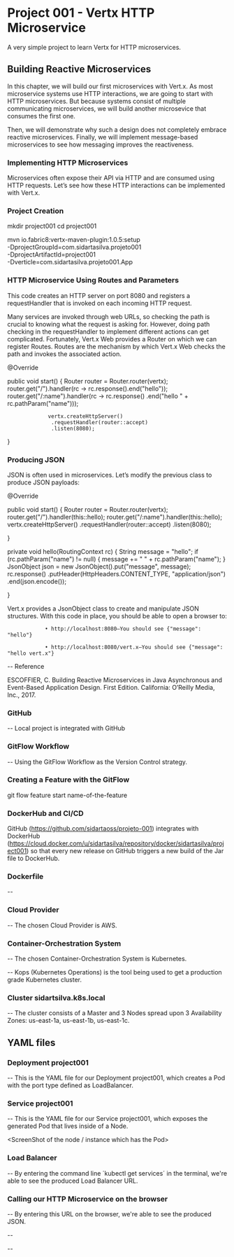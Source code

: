 # Project 001 - Vertx HTTP Microservice

A very simple project to learn Vertx for HTTP microservices.

## Building Reactive Microservices

 

In this chapter, we will build our first microservices with Vert.x. As most microservice systems use HTTP interactions, we are going to start with HTTP microservices. But because systems consist of multiple communicating microservices, we will build another microsevice that consumes the first one.

 

Then, we will demonstrate why such a design does not completely embrace reactive microservices. Finally, we will implement message-based microservices to see how messaging improves the reactiveness.

 

 

### Implementing HTTP Microservices

Microservices often expose their API via HTTP and are consumed using HTTP requests. Let’s see how these HTTP interactions can be implemented with Vert.x.


### Project Creation

mkdir project001
cd project001

mvn io.fabric8:vertx-maven-plugin:1.0.5:setup \
  -DprojectGroupId=com.sidartasilva.projeto001 \
  -DprojectArtifactId=project001 \
  -Dverticle=com.sidartasilva.projeto001.App


### HTTP Microservice Using Routes and Parameters

 

This code creates an HTTP server on port 8080 and registers a requestHandler that is invoked on each incoming HTTP request.

 

Many services are invoked through web URLs, so checking the path is crucial to knowing what the request is asking for. However, doing path checking in the requestHandler to implement different actions can get complicated. Fortunately, Vert.x Web provides a Router on which we can register Routes. Routes are the mechanism by which Vert.x Web checks the path and invokes the associated action.

 

@Override

public void start() {
                Router router = Router.router(vertx);
                router.get("/").handler(rc -> rc.response().end("hello"));
                router.get("/:name").handler(rc -> rc.response()
                  .end("hello " + rc.pathParam("name")));

                 vertx.createHttpServer()
                  .requestHandler(router::accept)
                  .listen(8080);

}

 

### Producing JSON

JSON is often used in microservices. Let’s modify the previous class to produce JSON payloads:

 

@Override

public void start() {
        Router router = Router.router(vertx);
        router.get("/").handler(this::hello);
        router.get("/:name").handler(this::hello);
        vertx.createHttpServer()
            .requestHandler(router::accept)
            .listen(8080);

}

 

private void hello(RoutingContext rc) {
        String message = "hello";
        if (rc.pathParam("name") != null) {
            message += " " + rc.pathParam("name");
        }
        JsonObject json = new JsonObject().put("message", message);
        rc.response()
            .putHeader(HttpHeaders.CONTENT_TYPE, "application/json")
            .end(json.encode());

               

}

 

Vert.x provides a JsonObject class to create and manipulate JSON structures. With this code in place, you should be able to open a browser to:

 

                • http://localhost:8080—You should see {"message": "hello"}

                • http://localhost:8080/vert.x—You should see {"message": "hello vert.x"}

               

 

 

-- Reference

 

ESCOFFIER, C. Building Reactive Microservices in Java Asynchronous and Event-Based Application Design. First Edition. California: O’Reilly Media, Inc., 2017.

 

 

 
### GitHub

-- Local project is integrated with GitHub

 
### GitFlow Workflow

-- Using the GitFlow Workflow as the Version Control strategy.


### Creating a Feature with the GitFlow

git flow feature start name-of-the-feature



### DockerHub and CI/CD

GitHub (https://github.com/sidartaoss/projeto-001) integrates with DockerHub (https://cloud.docker.com/u/sidartasilva/repository/docker/sidartasilva/project001) so that every new release on GitHub triggers a new build of the Jar file to DockerHub.

 
### Dockerfile

-- <ScreenShot of the Dockerfile>

 
### Cloud Provider

-- The chosen Cloud Provider is AWS.

 
### Container-Orchestration System

-- The chosen Container-Orchestration System is Kubernetes.
 

-- Kops (Kubernetes Operations) is the tool being used to get a production grade Kubernetes cluster.

 
### Cluster sidartsilva.k8s.local

-- The cluster consists of a Master and 3 Nodes spread upon 3 Availability Zones: us-east-1a, us-east-1b, us-east-1c.

 

<ScreenShots>

 
## YAML files


### Deployment project001

-- This is the YAML file for our Deployment project001, which creates a Pod with the port type defined as LoadBalancer.

 

<ScreenShot>

 
 ### Service project001

-- This is the YAML file for our Service project001, which exposes the generated Pod that lives inside of a Node.

 

<ScreenShot of the node / instance which has the Pod>

 

 ### Load Balancer

-- By entering the command line ´kubectl get services´ in the terminal, we're able to see the produced Load Balancer URL.

 

<ScreenShot>

 
### Calling our HTTP Microservice on the browser

-- By entering this URL on the browser, we're able to see the produced JSON.


<ScreenShot>

-- 

 

 

 

--
